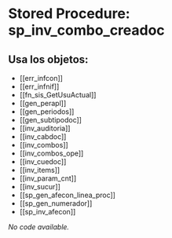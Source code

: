 # Stored Procedure: sp_inv_combo_creadoc

## Usa los objetos:
- [[err_infcon]]
- [[err_infnif]]
- [[fn_sis_GetUsuActual]]
- [[gen_perapl]]
- [[gen_periodos]]
- [[gen_subtipodoc]]
- [[inv_auditoria]]
- [[inv_cabdoc]]
- [[inv_combos]]
- [[inv_combos_ope]]
- [[inv_cuedoc]]
- [[inv_items]]
- [[inv_param_cnt]]
- [[inv_sucur]]
- [[sp_gen_afecon_linea_proc]]
- [[sp_gen_numerador]]
- [[sp_inv_afecon]]

*No code available.*
